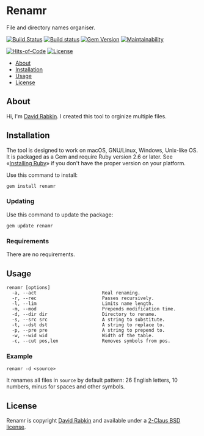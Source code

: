 # Renamr
File and directory names organiser.

[![Build
Status](https://travis-ci.org/rdavid/renamr.svg)](https://travis-ci.org/rdavid/renamr)
[![Build
status](https://ci.appveyor.com/api/projects/status/cca9iog230smu3k2?svg=true)](https://ci.appveyor.com/project/rdavid/renamr)
[![Gem
Version](https://badge.fury.io/rb/renamr.svg)](https://badge.fury.io/rb/renamr)
[![Maintainability](https://api.codeclimate.com/v1/badges/406f1433b0b9e0509a6e/maintainability)](https://codeclimate.com/github/rdavid/renamr/maintainability)

[![Hits-of-Code](https://hitsofcode.com/github/rdavid/renamr)](https://hitsofcode.com/view/github/rdavid/renamr)
[![License](https://img.shields.io/github/license/rdavid/renamr)](https://github.com/rdavid/renamr/blob/master/LICENSE.txt)


* [About](#about)
* [Installation](#installation)
* [Usage](#usage)
* [License](#license)

## About
Hi, I'm [David Rabkin](http://davi.drabk.in). I created this tool to
orginize multiple files.

## Installation
The tool is designed to work on macOS, GNU/Linux, Windows, Unix-like OS. It is
packaged as a Gem and require Ruby version 2.6 or later.  See «[Installing
Ruby](https://www.ruby-lang.org/en/documentation/installation/)» if you don't
have the proper version on your platform.

Use this command to install:

    gem install renamr

### Updating
Use this command to update the package:

    gem update renamr

### Requirements
There are no requirements.

## Usage
    renamr [options]
      -a, --act                        Real renaming.
      -r, --rec                        Passes recursively.
      -l, --lim                        Limits name length.
      -m, --mod                        Prepends modification time.
      -d, --dir dir                    Directory to rename.
      -s, --src src                    A string to substitute.
      -t, --dst dst                    A string to replace to.
      -p, --pre pre                    A string to prepend to.
      -w, --wid wid                    Width of the table.
      -c, --cut pos,len                Removes symbols from pos.

### Example

    renamr -d <source>

It renames all files in `source` by default pattern: 26 English letters,
10 numbers, minus for spaces and other symbols.

## License
Renamr is copyright [David Rabkin](http://davi.drabk.in) and
available under a [2-Claus BSD license](https://github.com/rdavid/renamr/blob/master/LICENSE).
